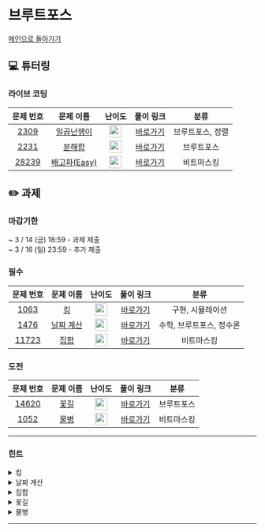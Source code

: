 # 브루트포스
[메인으로 돌아가기](https://github.com/Altu-Bitu-8/Notice) 
## 💻 튜터링 
### 라이브 코딩
| 문제 번호 | 문제 이름 | 난이도 | 풀이 링크 | 분류 |
| :-: | :-: | :-: |:----------------------------------------------------------------------------------------------------------------------------------------------:| :-: |
| [2309](https://www.acmicpc.net/problem/2309) | [일곱난쟁이](https://www.acmicpc.net/problem/2309) | <img height="25px" width="25px" src="https://static.solved.ac/tier_small/5.svg"/> | [바로가기](https://github.com/Altu-Bitu-8/Notice/blob/main/04_%EB%B8%8C%EB%A3%A8%ED%8A%B8%ED%8F%AC%EC%8A%A4/%EB%9D%BC%EC%9D%B4%EB%B8%8C%EC%BD%94%EB%94%A9/2309.cpp)  | 브루트포스, 정렬 |
| [2231](https://www.acmicpc.net/problem/2231) | [분해합](https://www.acmicpc.net/problem/2960) | <img height="25px" width="25px" src="https://static.solved.ac/tier_small/4.svg"/> | [바로가기](https://github.com/Altu-Bitu-8/Notice/blob/main/04_%EB%B8%8C%EB%A3%A8%ED%8A%B8%ED%8F%AC%EC%8A%A4/%EB%9D%BC%EC%9D%B4%EB%B8%8C%EC%BD%94%EB%94%A9/2231.cpp)  | 브루트포스 |
| [28239](https://www.acmicpc.net/problem/28239) | [배고파(Easy)](https://www.acmicpc.net/problem/28239) | <img height="25px" width="25px" src="https://static.solved.ac/tier_small/5.svg"/> | [바로가기](https://github.com/Altu-Bitu-8/Notice/blob/main/04_%EB%B8%8C%EB%A3%A8%ED%8A%B8%ED%8F%AC%EC%8A%A4/%EB%9D%BC%EC%9D%B4%EB%B8%8C%EC%BD%94%EB%94%A9/28239.cpp) | 비트마스킹 |
## ✏️ 과제 
### 마감기한
~ 3 / 14 (금) 18:59 - 과제 제출 </br>
~ 3 / 16 (일) 23:59 - 추가 제출 </br>
### 필수
| 문제 번호 | 문제 이름 | 난이도 | 풀이 링크 | 분류 |
| :-: | :-: | :-: |:------------------------------------------------------------------------------------------------------------------:| :-: |
| [1063](https://www.acmicpc.net/problem/1063) | [킹](https://www.acmicpc.net/problem/1063) | <img height="25px" width="25px" src="https://static.solved.ac/tier_small/7.svg"/>  | [바로가기](https://github.com/Altu-Bitu-8/Notice/blob/main/04_%EB%B8%8C%EB%A3%A8%ED%8A%B8%ED%8F%AC%EC%8A%A4/%ED%95%84%EC%88%98/1063.cpp) | 구현, 시뮬레이션 |
| [1476](https://www.acmicpc.net/problem/1476) | [날짜 계산](https://www.acmicpc.net/problem/1476) | <img height="25px" width="25px" src="https://d2gd6pc034wcta.cloudfront.net/tier/6.svg"/> | [바로가기](https://github.com/Altu-Bitu-8/Notice/blob/main/04_%EB%B8%8C%EB%A3%A8%ED%8A%B8%ED%8F%AC%EC%8A%A4/%ED%95%84%EC%88%98/1476.cpp) | 수학, 브루트포스, 정수론 |
| [11723](https://www.acmicpc.net/problem/11723) | [집합](https://www.acmicpc.net/problem/11723) | <img height="25px" width="25px" src="https://d2gd6pc034wcta.cloudfront.net/tier/6.svg"/> | [바로가기](https://github.com/Altu-Bitu-8/Notice/blob/main/04_%EB%B8%8C%EB%A3%A8%ED%8A%B8%ED%8F%AC%EC%8A%A4/%ED%95%84%EC%88%98/11723.cpp) | 비트마스킹 |
### 도전
| 문제 번호 | 문제 이름 | 난이도 | 풀이 링크 | 분류 |
| :-: | :-: | :-: |:------------------------------------------------------------------------------------------------------------------:| :-: |
| [14620](https://www.acmicpc.net/problem/14620) | [꽃길](https://www.acmicpc.net/problem/14620) | <img height="25px" width="25px" src="https://static.solved.ac/tier_small/9.svg"/> | [바로가기](https://github.com/Altu-Bitu-8/Notice/tree/main/04_%EB%B8%8C%EB%A3%A8%ED%8A%B8%ED%8F%AC%EC%8A%A4/%EB%8F%84%EC%A0%84/14620.cpp) | 브루트포스 |
| [1052](https://www.acmicpc.net/problem/1052) | [물병](https://www.acmicpc.net/problem/1052) | <img height="25px" width="25px" src="https://static.solved.ac/tier_small/11.svg"/> | [바로가기](https://github.com/Altu-Bitu-8/Notice/tree/main/04_%EB%B8%8C%EB%A3%A8%ED%8A%B8%ED%8F%AC%EC%8A%A4/%EB%8F%84%EC%A0%84/1052.cpp) | 비트마스킹 |
---
 ### 힌트
<details><summary>킹</summary><div markdown="1">&nbsp;&nbsp;&nbsp;&nbsp;킹과 돌의 움직임이 모두 판 안에서 이뤄질 때만 다음으로 움직일 수 있는 점을 유의해주세요!</div></details>
<details><summary>날짜 계산</summary><div markdown="1">&nbsp;&nbsp;&nbsp;&nbsp;매년 문제의 조건에 맞는지 mod 연산을 이용해 확인해봅시다!</div></details>
<details><summary>집합</summary><div markdown="1">&nbsp;&nbsp;&nbsp;&nbsp;set이나 vector를 사용해 집합을 다뤄줘도 좋지만, 이번에는 수업에서 배운 비트마스킹을 사용해 각 원소의 유무를 관리해봅시다!</div></details>
<details><summary>꽃길</summary><div markdown="1">&nbsp;&nbsp;&nbsp;&nbsp;그래프의 크기가 최대 10 x 10 이네요? 세개의 꽃을 심을 수 있는 모든 경우의 수를 탐색해보아도 괜찮겠어요. 꽃이 피는 자리가 그래프의 테두리에 있는 경우는 없네요. 씨앗을 다 심었다면 특정 위치에 씨앗을 심을 경우 5칸의 비용이 얼마인지를 알아야하고, 또 그렇게 씨앗을 심었을때 꽃잎이 죽지 않는지를 판단해야겠네요!
</div></details>
<details><summary>물병</summary><div markdown="1">&nbsp;&nbsp;&nbsp;&nbsp;각 물병마다 담을 수 있는 물의 양에 규칙이 있을 것 같아요! 1리터 짜리 물병 두 개를 합치면 2리터, 2리터 짜리 물병 두 개를 합치면 4리터...직접 규칙을 찾아볼까요?</div></details>

---